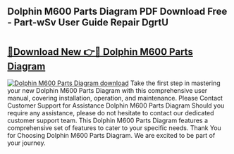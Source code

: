 ## Dolphin M600 Parts Diagram PDF Download Free - Part-wSv User Guide Repair DgrtU

# <h2><a href="http://dfmnp6.blite.top/?on=Dolphin+M600+Parts+Diagram">🔗Download New 👉🔴 Dolphin M600 Parts Diagram</a></h2>

[![Dolphin M600 Parts Diagram download](https://i.imgur.com/lujVjoI.png)](http://dfmnp6.blite.top/?on=Dolphin+M600+Parts+Diagram)
Take the first step in mastering your new Dolphin M600 Parts Diagram with this comprehensive user manual, covering installation, operation, and maintenance. Please Contact Customer Support for Assistance Dolphin M600 Parts Diagram Should you require any assistance, please do not hesitate to contact our dedicated customer support team. This Dolphin M600 Parts Diagram features a comprehensive set of features to cater to your specific needs. Thank You for Choosing Dolphin M600 Parts Diagram. We are excited to be part of your journey.
